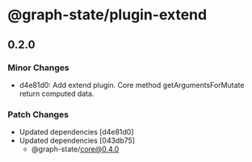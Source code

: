 # @graph-state/plugin-extend

## 0.2.0

### Minor Changes

- d4e81d0: Add extend plugin. Core method getArgumentsForMutate return computed data.

### Patch Changes

- Updated dependencies [d4e81d0]
- Updated dependencies [043db75]
  - @graph-state/core@0.4.0
